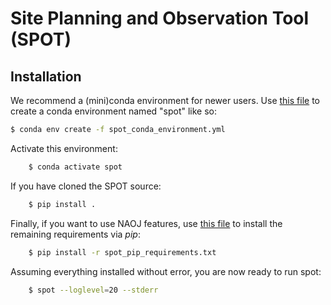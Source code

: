 # Site Planning and Observation Tool (SPOT)

## Installation

We recommend a (mini)conda environment for newer users.
Use [this file](spot_conda_environment.yml) to create a conda environment
named "spot" like so:

```bash
$ conda env create -f spot_conda_environment.yml
```

Activate this environment:

```bash
    $ conda activate spot
```

If you have cloned the SPOT source:

```bash
    $ pip install .
```

Finally, if you want to use NAOJ features, use
[this file](spot_pip_requirements.txt) to install the
remaining requirements via *pip*:

```bash
    $ pip install -r spot_pip_requirements.txt
```

Assuming everything installed without error, you are now ready to run
spot:

```bash
    $ spot --loglevel=20 --stderr
```

